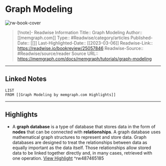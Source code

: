 # Graph Modeling

![rw-book-cover](https://public-assets.memgraph.com/github-readme-images/docs.memgraph-browser.png)
<br>
>[!note]- Readwise Information
>Title:: Graph Modeling
>Author:: [[memgraph.com]]
>Type:: #Readwise/category/articles
>Published-Date:: [[]]
>Last-Highlighted-Date:: [[2023-03-06]]
>Readwise-Link:: https://readwise.io/bookreview/25057846
>Readwise-Source:: #Readwise/source/reader
>Source URL:: https://memgraph.com/docs/memgraph/tutorials/graph-modeling
--- 

## Linked Notes
```dataview
LIST
FROM [[Graph Modeling by memgraph.com Highlights]]
```

---

## Highlights
- A **graph database** is a type of database that stores data in the form of **nodes** that can be connected with **relationships**.
  A graph database uses mathematical graph structures to represent and store data. Graph databases are designed to treat the relationships between data as equally important as the data itself. Those relationships allow stored data to be linked together directly and, in many cases, retrieved with one operation. [View Highlight](https://readwise.io/open/487465185) ^rw487465185
